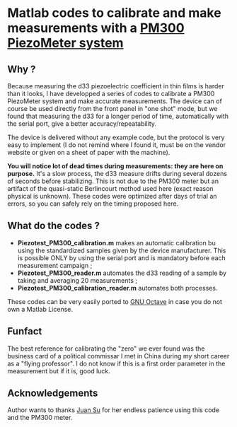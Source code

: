 # Matlab codes to calibrate and make measurements with a [PM300 PiezoMeter system](https://www.piezotest.com/d33piezometer.php)

## Why ?

Because measuring the d33 piezoelectric coefficient in thin films is harder than it looks, I have developped a series of codes to calibrate a PM300 PiezoMeter system and make accurate measurements. The device can of course be used directly from the front panel in "one shot" mode, but we found that measuring the d33 for a longer period of time, automatically with the serial port, give a better accuracy/repeatability.

The device is delivered without any example code, but the protocol is very easy to implement (I do not remind where I found it, must be on the vendor website or given on a sheet of paper with the machine).

**You will notice lot of dead times during measurements: they are here on purpose.** It's a slow process, the d33 measure drifts during several dozens of seconds before stabilizing. This is not due to the PM300 meter but an artifact of the quasi-static Berlincourt method used here (exact reason physical is unknown). These codes were optimized after days of trial an errors, so you can safely rely on the timing proposed here.

## What do the codes ?

- **Piezotest_PM300_calibration.m** makes an automatic calibration bu using the standardized samples given by the device manufacturer. This is possible ONLY by using the serial port and is mandatory before each measurement campaign ;
- **Piezotest_PM300_reader.m** automates the d33 reading of a sample by taking and averaging 20 measurements ;
- **Piezotest_PM300_calibration_reader.m** automates both processes.

These codes can be very easily ported to [GNU Octave](https://octave.org/) in case you do not own a Matlab License.

## Funfact

The best reference for calibrating the "zero" we ever found was the business card of a political commissar I met in China during my short career as a "flying professor". I do not know if this is a first order parameter in the measurement but if it is, good luck.  

## Acknowledgements

Author wants to thanks [Juan Su](https://www.researchgate.net/profile/Juan-Su-5) for her endless patience using this code and the PM300 meter.

